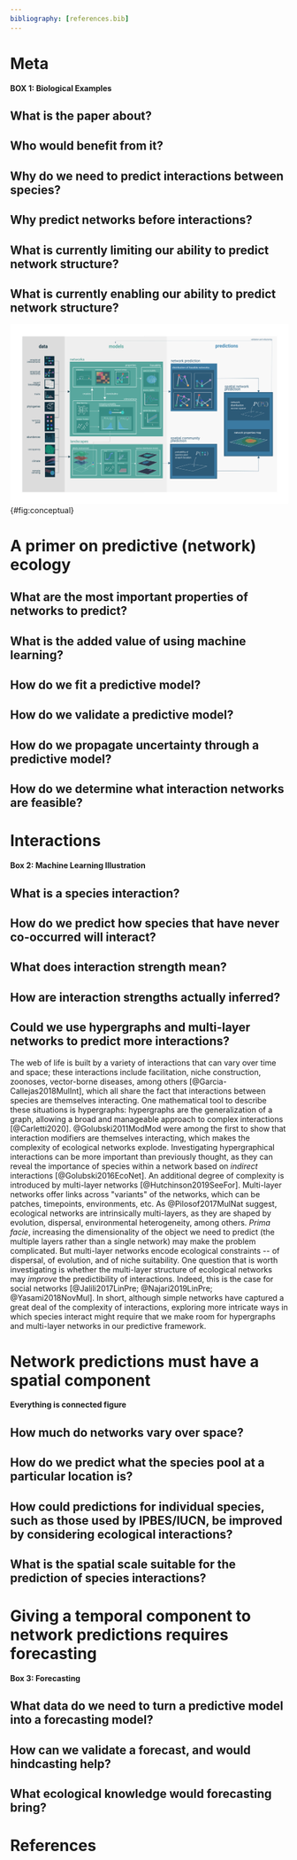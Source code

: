 ```yaml
---
bibliography: [references.bib]
---
```


# Meta

**BOX 1: Biological Examples**

## What is the paper about?

## Who would benefit from it?

## Why do we need to predict interactions between species?

## Why predict networks before interactions?

## What is currently limiting our ability to predict network structure?

## What is currently enabling our ability to predict network structure?

![TODO](figures/conceptual.png){#fig:conceptual}

# A primer on predictive (network) ecology

## What are the most important properties of networks to predict?

## What is the added value of using machine learning?

## How do we fit a predictive model?

## How do we validate a predictive model?

## How do we propagate uncertainty through a predictive model?

## How do we determine what interaction networks are feasible?

# Interactions

**Box 2: Machine Learning Illustration**

## What is a species interaction?

## How do we predict how species that have never co-occurred will interact?

## What does interaction strength mean?

## How are interaction strengths actually inferred? 

## Could we use hypergraphs and multi-layer networks to predict more interactions?

The web of life is built by a variety of interactions that can vary over time
and space; these interactions include facilitation, niche construction,
zoonoses, vector-borne diseases, among others [@Garcia-Callejas2018MulInt],
which all share the fact that interactions between species are themselves
interacting. One mathematical tool to describe these situations is hypergraphs:
hypergraphs are the generalization of a graph, allowing a broad and manageable
approach to complex interactions [@Carletti2020]. @Golubski2011ModMod were among the first to
show that interaction modifiers are themselves interacting, which makes the
complexity of ecological networks explode. Investigating hypergraphical
interactions can be more important than previously thought, as they can reveal
the importance of species within a network based on *indirect* interactions
[@Golubski2016EcoNet]. An additional degree of complexity is introduced by
multi-layer networks [@Hutchinson2019SeeFor]. Multi-layer networks offer links
across "variants" of the networks, which can be patches, timepoints,
environments, etc. As @Pilosof2017MulNat suggest, ecological networks are
intrinsically multi-layers, as they are shaped by evolution, dispersal,
environmental heterogeneity, among others. *Prima facie*, increasing the
dimensionality of the object we need to predict (the multiple layers rather than
a single network) may make the problem complicated. But multi-layer networks
encode ecological constraints -- of dispersal, of evolution, and of niche
suitability. One question that is worth investigating is whether the multi-layer
structure of ecological networks may *improve* the predictibility of
interactions. Indeed, this is the case for social networks [@Jalili2017LinPre;
@Najari2019LinPre; @Yasami2018NovMul]. In short, although simple networks have
captured a great deal of the complexity of interactions, exploring more
intricate ways in which species interact might require that we make room for
hypergraphs and multi-layer networks in our predictive framework.

# Network predictions must have a spatial component

**Everything is connected figure**

## How much do networks vary over space?

## How do we predict what the species pool at a particular location is?

## How could predictions for individual species, such as those used by IPBES/IUCN, be improved by considering ecological interactions?

## What is the spatial scale suitable for the prediction of species interactions?

# Giving a temporal component to network predictions requires forecasting

**Box 3: Forecasting**

## What data do we need to turn a predictive model into a forecasting model?

## How can we validate a forecast, and would hindcasting help?

## What ecological knowledge would forecasting bring?

# References
